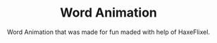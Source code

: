 <h1 align = "center">Word Animation</h1>
<p align = "center">Word Animation that was made for fun maded with help of HaxeFlixel.</p>
